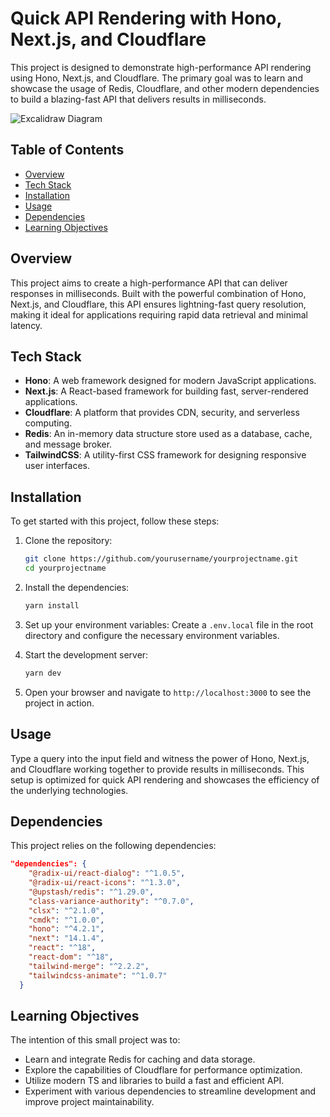 # Quick API Rendering with Hono, Next.js, and Cloudflare

This project is designed to demonstrate high-performance API rendering using Hono, Next.js, and Cloudflare. The primary goal was to learn and showcase the usage of Redis, Cloudflare, and other modern dependencies to build a blazing-fast API that delivers results in milliseconds.

![Excalidraw Diagram]([https://excalidraw.com/#json=BjZEpKcYzWH18Ry4Dg5be,2qqUNqcD-hjO9gGhEVPxDA](https://excalidraw.com/#json=8mnSyB5TPMRp2hhLa10W1,3tcfnvfIR_-M7u9YNfwc3g))

## Table of Contents
- [Overview](#overview)
- [Tech Stack](#tech-stack)
- [Installation](#installation)
- [Usage](#usage)
- [Dependencies](#dependencies)
- [Learning Objectives](#learning-objectives)


## Overview

This project aims to create a high-performance API that can deliver responses in milliseconds. Built with the powerful combination of Hono, Next.js, and Cloudflare, this API ensures lightning-fast query resolution, making it ideal for applications requiring rapid data retrieval and minimal latency.

## Tech Stack

- **Hono**: A web framework designed for modern JavaScript applications.
- **Next.js**: A React-based framework for building fast, server-rendered applications.
- **Cloudflare**: A platform that provides CDN, security, and serverless computing.
- **Redis**: An in-memory data structure store used as a database, cache, and message broker.
- **TailwindCSS**: A utility-first CSS framework for designing responsive user interfaces.

## Installation

To get started with this project, follow these steps:

1. Clone the repository:
   ```bash
   git clone https://github.com/yourusername/yourprojectname.git
   cd yourprojectname
   ```

2. Install the dependencies:
   ```bash
   yarn install
   ```

3. Set up your environment variables:
   Create a `.env.local` file in the root directory and configure the necessary environment variables.

4. Start the development server:
   ```bash
   yarn dev
   ```

5. Open your browser and navigate to `http://localhost:3000` to see the project in action.

## Usage

Type a query into the input field and witness the power of Hono, Next.js, and Cloudflare working together to provide results in milliseconds. This setup is optimized for quick API rendering and showcases the efficiency of the underlying technologies.

## Dependencies

This project relies on the following dependencies:

```json
"dependencies": {
    "@radix-ui/react-dialog": "^1.0.5",
    "@radix-ui/react-icons": "^1.3.0",
    "@upstash/redis": "^1.29.0",
    "class-variance-authority": "^0.7.0",
    "clsx": "^2.1.0",
    "cmdk": "^1.0.0",
    "hono": "^4.2.1",
    "next": "14.1.4",
    "react": "^18",
    "react-dom": "^18",
    "tailwind-merge": "^2.2.2",
    "tailwindcss-animate": "^1.0.7"
  }
```


## Learning Objectives

The intention of this small project was to:

- Learn and integrate Redis for caching and data storage.
- Explore the capabilities of Cloudflare for performance optimization.
- Utilize modern TS and libraries to build a fast and efficient API.
- Experiment with various dependencies to streamline development and improve project maintainability.
